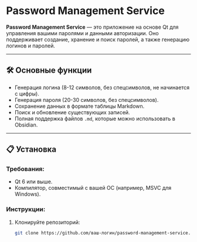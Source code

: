 # Password Management Service

**Password Management Service** — это приложение на основе Qt для управления вашими паролями и данными авторизации. Оно поддерживает создание, хранение и поиск паролей, а также генерацию логинов и паролей.

---

## 🛠️ Основные функции

- Генерация логина (8-12 символов, без спецсимволов, не начинается с цифры).
- Генерация пароля (20-30 символов, без спецсимволов).
- Сохранение данных в формате таблицы Markdown.
- Поиск и обновление существующих записей.
- Полная поддержка файлов `.md`, которые можно использовать в Obsidian.

---

## 📋 Установка

### Требования:
- Qt 6 или выше.
- Компилятор, совместимый с вашей ОС (например, MSVC для Windows).

### Инструкции:
1. Клонируйте репозиторий:
   ```bash
   git clone https://github.com/ваш-логин/password-management-service.git
